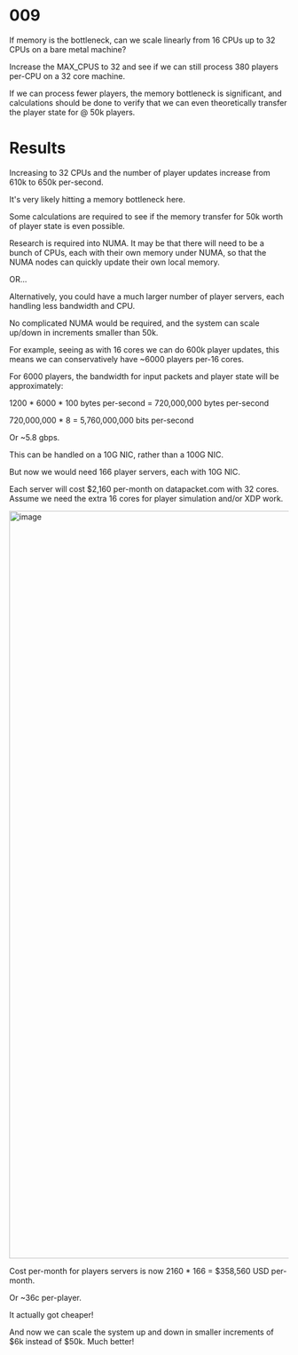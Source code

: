 # 009

If memory is the bottleneck, can we scale linearly from 16 CPUs up to 32 CPUs on a bare metal machine?

Increase the MAX_CPUS to 32 and see if we can still process 380 players per-CPU on a 32 core machine.

If we can process fewer players, the memory bottleneck is significant, and calculations should be done to verify that we can even theoretically transfer the player state for @ 50k players.

# Results

Increasing to 32 CPUs and the number of player updates increase from 610k to 650k per-second.

It's very likely hitting a memory bottleneck here. 

Some calculations are required to see if the memory transfer for 50k worth of player state is even possible.

Research is required into NUMA. It may be that there will need to be a bunch of CPUs, each with their own memory under NUMA, so that the NUMA nodes can quickly update their own local memory.

OR...

Alternatively, you could have a much larger number of player servers, each handling less bandwidth and CPU. 

No complicated NUMA would be required, and the system can scale up/down in increments smaller than 50k.

For example, seeing as with 16 cores we can do 600k player updates, this means we can conservatively have ~6000 players per-16 cores. 

For 6000 players, the bandwidth for input packets and player state will be approximately:

1200 * 6000 * 100 bytes per-second = 720,000,000 bytes per-second

720,000,000 * 8 = 5,760,000,000 bits per-second

Or ~5.8 gbps.

This can be handled on a 10G NIC, rather than a 100G NIC.

But now we would need 166 player servers, each with 10G NIC.

Each server will cost $2,160 per-month on datapacket.com with 32 cores. Assume we need the extra 16 cores for player simulation and/or XDP work. 

<img width="1347" alt="image" src="https://github.com/mas-bandwidth/fps/assets/696656/9718bd1d-478a-433f-a023-a32d5186a452">

Cost per-month for players servers is now 2160 * 166 = $358,560 USD per-month.

Or ~36c per-player.

It actually got cheaper!

And now we can scale the system up and down in smaller increments of $6k instead of $50k. Much better!
